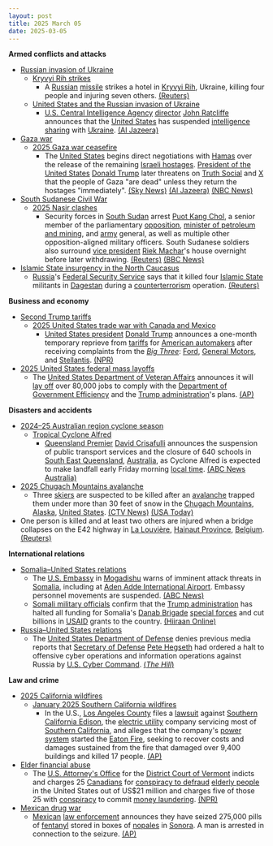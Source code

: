 ```yaml
---
layout: post
title: 2025 March 05
date: 2025-03-05
---
```



**Armed conflicts and attacks**

* [Russian invasion of Ukraine](https://en.wikipedia.org/wiki/Russian_invasion_of_Ukraine "Russian invasion of Ukraine")
  + [Kryvyi Rih strikes](https://en.wikipedia.org/wiki/Kryvyi_Rih_strikes_%282022%E2%80%93present%29 "Kryvyi Rih strikes (2022–present)")
    - A [Russian](https://en.wikipedia.org/wiki/Russian_Armed_Forces "Russian Armed Forces") [missile](https://en.wikipedia.org/wiki/Missile "Missile") strikes a hotel in [Kryvyi Rih](https://en.wikipedia.org/wiki/Kryvyi_Rih "Kryvyi Rih"), Ukraine, killing four people and injuring seven others. [(Reuters)](https://www.reuters.com/world/europe/russian-missile-attack-kills-two-injures-seven-ukraines-kryvyi-rih-2025-03-05/)
  + [United States and the Russian invasion of Ukraine](https://en.wikipedia.org/wiki/United_States_and_the_Russian_invasion_of_Ukraine "United States and the Russian invasion of Ukraine")
    - [U.S. Central Intelligence Agency](https://en.wikipedia.org/wiki/U.S._Central_Intelligence_Agency "U.S. Central Intelligence Agency") [director](https://en.wikipedia.org/wiki/Director_of_the_Central_Intelligence_Agency "Director of the Central Intelligence Agency") [John Ratcliffe](https://en.wikipedia.org/wiki/John_Ratcliffe "John Ratcliffe") announces that the [United States](https://en.wikipedia.org/wiki/United_States "United States") has suspended [intelligence sharing](https://en.wikipedia.org/wiki/Intelligence_sharing "Intelligence sharing") with [Ukraine](https://en.wikipedia.org/wiki/Ukraine "Ukraine"). [(Al Jazeera)](https://www.aljazeera.com/news/2025/3/5/us-suspends-intelligence-sharing-with-ukraine)
* [Gaza war](https://en.wikipedia.org/wiki/Gaza_war "Gaza war")
  + [2025 Gaza war ceasefire](https://en.wikipedia.org/wiki/2025_Gaza_war_ceasefire "2025 Gaza war ceasefire")
    - The [United States](https://en.wikipedia.org/wiki/United_States "United States") begins direct negotiations with [Hamas](https://en.wikipedia.org/wiki/Hamas "Hamas") over the release of the remaining [Israeli hostages](https://en.wikipedia.org/wiki/Gaza_war_hostage_crisis "Gaza war hostage crisis"). [President of the United States](https://en.wikipedia.org/wiki/President_of_the_United_States "President of the United States") [Donald Trump](https://en.wikipedia.org/wiki/Donald_Trump "Donald Trump") later threatens on [Truth Social](https://en.wikipedia.org/wiki/Truth_Social "Truth Social") and [X](https://en.wikipedia.org/wiki/Twitter "Twitter") that the people of Gaza "are dead" unless they return the hostages "immediately". [(Sky News)](https://news.sky.com/story/us-holds-talks-with-hamas-13322252) [(Al Jazeera)](https://www.aljazeera.com/news/2025/3/5/trump-threatens-palestinians-in-gaza-if-you-hold-captives-you-are-dead) [(NBC News)](https://www.nbcnews.com/politics/politics-news/trump-administration-holding-talks-hamas-release-hostages-rcna194897)
* [South Sudanese Civil War](https://en.wikipedia.org/wiki/South_Sudanese_Civil_War "South Sudanese Civil War")
  + [2025 Nasir clashes](https://en.wikipedia.org/wiki/2025_Nasir_clashes "2025 Nasir clashes")
    - Security forces in [South Sudan](https://en.wikipedia.org/wiki/South_Sudan "South Sudan") arrest [Puot Kang Chol](https://en.wikipedia.org/wiki/Puot_Kang_Chol "Puot Kang Chol"), a senior member of the parliamentary [opposition](https://en.wikipedia.org/wiki/Sudan_People%27s_Liberation_Movement-in-Opposition "Sudan People's Liberation Movement-in-Opposition"), [minister of petroleum and mining](https://en.wikipedia.org/wiki/Ministry_of_Petroleum_and_Mining "Ministry of Petroleum and Mining"), and [army](https://en.wikipedia.org/wiki/South_Sudan_People%27s_Defence_Forces "South Sudan People's Defence Forces") general, as well as multiple other opposition-aligned military officers. South Sudanese soldiers also surround [vice president](https://en.wikipedia.org/wiki/Vice_President_of_South_Sudan "Vice President of South Sudan") [Riek Machar](https://en.wikipedia.org/wiki/Riek_Machar "Riek Machar")'s house overnight before later withdrawing. [(Reuters)](https://www.reuters.com/world/africa/south-sudan-detains-oil-minister-several-military-officials-says-vice-presidents-2025-03-05/) [(BBC News)](https://www.bbc.com/news/articles/czrnydyy763o)
* [Islamic State insurgency in the North Caucasus](https://en.wikipedia.org/wiki/Islamic_State_insurgency_in_the_North_Caucasus "Islamic State insurgency in the North Caucasus")
  + [Russia](https://en.wikipedia.org/wiki/Russia "Russia")'s [Federal Security Service](https://en.wikipedia.org/wiki/Federal_Security_Service "Federal Security Service") says that it killed four [Islamic State](https://en.wikipedia.org/wiki/Islamic_State_%E2%80%93_Caucasus_Province "Islamic State – Caucasus Province") militants in [Dagestan](https://en.wikipedia.org/wiki/Dagestan "Dagestan") during a [counterterrorism](https://en.wikipedia.org/wiki/Counterterrorism "Counterterrorism") operation. [(Reuters)](https://www.reuters.com/world/europe/russia-say-it-killed-four-islamic-state-affiliated-militants-dagestan-2025-03-05/)

**Business and economy**

* [Second Trump tariffs](https://en.wikipedia.org/wiki/Second_Trump_tariffs "Second Trump tariffs")
  + [2025 United States trade war with Canada and Mexico](https://en.wikipedia.org/wiki/2025_United_States_trade_war_with_Canada_and_Mexico "2025 United States trade war with Canada and Mexico")
    - [United States president](https://en.wikipedia.org/wiki/United_States_president "United States president") [Donald Trump](https://en.wikipedia.org/wiki/Donald_Trump "Donald Trump") announces a one-month temporary reprieve from [tariffs](https://en.wikipedia.org/wiki/Tariff "Tariff") for [American automakers](https://en.wikipedia.org/wiki/Automotive_industry_in_the_United_States "Automotive industry in the United States") after receiving complaints from the *[Big Three](https://en.wikipedia.org/wiki/Big_Three_%28automobile_manufacturers%29 "Big Three (automobile manufacturers)")*: [Ford](https://en.wikipedia.org/wiki/Ford_Motor_Company "Ford Motor Company"), [General Motors](https://en.wikipedia.org/wiki/General_Motors "General Motors"), and [Stellantis](https://en.wikipedia.org/wiki/Stellantis "Stellantis"). [(NPR)](https://www.npr.org/2025/03/05/nx-s1-5319094/trump-tariffs-relief-ford-gm-stellantis)
* [2025 United States federal mass layoffs](https://en.wikipedia.org/wiki/2025_United_States_federal_mass_layoffs "2025 United States federal mass layoffs")
  + The [United States Department of Veteran Affairs](https://en.wikipedia.org/wiki/United_States_Department_of_Veteran_Affairs "United States Department of Veteran Affairs") announces it will [lay off](https://en.wikipedia.org/wiki/Layoff "Layoff") over 80,000 jobs to comply with the [Department of Government Efficiency](https://en.wikipedia.org/wiki/Department_of_Government_Efficiency "Department of Government Efficiency") and the [Trump administration](https://en.wikipedia.org/wiki/Second_presidency_of_Donald_Trump "Second presidency of Donald Trump")'s plans. [(AP)](https://apnews.com/article/veterans-affairs-cuts-doge-musk-trump-f587a6bc3db6a460e9c357592e165712)

**Disasters and accidents**

* [2024–25 Australian region cyclone season](https://en.wikipedia.org/wiki/2024%E2%80%9325_Australian_region_cyclone_season "2024–25 Australian region cyclone season")
  + [Tropical Cyclone Alfred](https://en.wikipedia.org/wiki/Cyclone_Alfred_%282025%29 "Cyclone Alfred (2025)")
    - [Queensland Premier](https://en.wikipedia.org/wiki/Premier_of_Queensland "Premier of Queensland") [David Crisafulli](https://en.wikipedia.org/wiki/David_Crisafulli "David Crisafulli") announces the suspension of public transport services and the closure of 640 schools in [South East Queensland](https://en.wikipedia.org/wiki/South_East_Queensland "South East Queensland"), [Australia](https://en.wikipedia.org/wiki/Australia "Australia"), as Cyclone Alfred is expected to make landfall early Friday morning [local time](https://en.wikipedia.org/wiki/UTC%2B10%3A00 "UTC+10:00"). [(ABC News Australia)](https://www.abc.net.au/news/2025-03-05/tropical-cyclone-alfred-brisbane-forecast-queensland-nsw-live/105010498)
* [2025 Chugach Mountains avalanche](https://en.wikipedia.org/wiki/2025_Chugach_Mountains_avalanche "2025 Chugach Mountains avalanche")
  + Three [skiers](https://en.wikipedia.org/wiki/Skiing "Skiing") are suspected to be killed after an [avalanche](https://en.wikipedia.org/wiki/Avalanche "Avalanche") trapped them under more than 30 feet of snow in the [Chugach Mountains](https://en.wikipedia.org/wiki/Chugach_Mountains "Chugach Mountains"), [Alaska](https://en.wikipedia.org/wiki/Alaska "Alaska"), [United States](https://en.wikipedia.org/wiki/United_States "United States"). [(CTV News)](https://www.ctvnews.ca/world/article/alaska-state-troopers-report-multiple-backcountry-skiers-are-trapped-in-an-avalanche-near-anchorage/) [(USA Today)](https://www.usatoday.com/story/news/nation/2025/03/05/heli-skiers-killed-alaska-avalanche/81676226007/)
* One person is killed and at least two others are injured when a bridge collapses on the E42 highway in [La Louvière](https://en.wikipedia.org/wiki/La_Louvi%C3%A8re "La Louvière"), [Hainaut Province](https://en.wikipedia.org/wiki/Hainaut_Province "Hainaut Province"), [Belgium](https://en.wikipedia.org/wiki/Belgium "Belgium"). [(Reuters)](https://www.reuters.com/world/europe/one-dead-highway-bridge-collapse-belgium-2025-03-06/)

**International relations**

* [Somalia–United States relations](https://en.wikipedia.org/wiki/Somalia%E2%80%93United_States_relations "Somalia–United States relations")
  + The [U.S. Embassy](https://en.wikipedia.org/wiki/Embassy_of_the_United_States%2C_Mogadishu "Embassy of the United States, Mogadishu") in [Mogadishu](https://en.wikipedia.org/wiki/Mogadishu "Mogadishu") warns of imminent attack threats in [Somalia](https://en.wikipedia.org/wiki/Somalia "Somalia"), including at [Aden Adde International Airport](https://en.wikipedia.org/wiki/Aden_Adde_International_Airport "Aden Adde International Airport"). Embassy personnel movements are suspended. [(ABC News)](https://abcnews.go.com/International/us-embassy-somalia-issues-urgent-warning-potential-imminent/story?id=119466493)
  + [Somali military officials](https://en.wikipedia.org/wiki/Somali_National_Army "Somali National Army") confirm that the [Trump administration](https://en.wikipedia.org/wiki/Second_presidency_of_Donald_Trump "Second presidency of Donald Trump") has halted all funding for Somalia's [Danab Brigade](https://en.wikipedia.org/wiki/Danab_Brigade "Danab Brigade") [special forces](https://en.wikipedia.org/wiki/Special_forces "Special forces") and cut billions in [USAID](https://en.wikipedia.org/wiki/United_States_Agency_for_International_Development "United States Agency for International Development") grants to the country. [(Hiiraan Online)](https://www.hiiraan.com/news4/2025/Mar/200544/u_s_cuts_funding_for_danab_special_forces_and_other_aid_to_somalia.aspx)
* [Russia–United States relations](https://en.wikipedia.org/wiki/Russia%E2%80%93United_States_relations "Russia–United States relations")
  + The [United States Department of Defense](https://en.wikipedia.org/wiki/United_States_Department_of_Defense "United States Department of Defense") denies previous media reports that [Secretary of Defense](https://en.wikipedia.org/wiki/United_States_Secretary_of_Defense "United States Secretary of Defense") [Pete Hegseth](https://en.wikipedia.org/wiki/Pete_Hegseth "Pete Hegseth") had ordered a halt to offensive cyber operations and information operations against Russia by [U.S. Cyber Command](https://en.wikipedia.org/wiki/U.S._Cyber_Command "U.S. Cyber Command"). [(*The Hill*)](https://thehill.com/policy/technology/5177630-pentagon-denies-reports-hegseth-ordered-halt-in-cyber-operations-against-russia/amp/)

**Law and crime**

* [2025 California wildfires](https://en.wikipedia.org/wiki/2025_California_wildfires "2025 California wildfires")
  + [January 2025 Southern California wildfires](https://en.wikipedia.org/wiki/January_2025_Southern_California_wildfires "January 2025 Southern California wildfires")
    - In the U.S., [Los Angeles County](https://en.wikipedia.org/wiki/Los_Angeles_County "Los Angeles County") files a [lawsuit](https://en.wikipedia.org/wiki/Lawsuit "Lawsuit") against [Southern California Edison](https://en.wikipedia.org/wiki/Southern_California_Edison "Southern California Edison"), the [electric utility](https://en.wikipedia.org/wiki/Electric_utility "Electric utility") company servicing most of [Southern California](https://en.wikipedia.org/wiki/Southern_California "Southern California"), and alleges that the company's [power system](https://en.wikipedia.org/wiki/Electric_power_system "Electric power system") started the [Eaton Fire](https://en.wikipedia.org/wiki/Eaton_Fire "Eaton Fire"), seeking to recover costs and damages sustained from the fire that damaged over 9,400 buildings and killed 17 people. [(AP)](https://apnews.com/article/los-angeles-county-eaton-fire-lawsuit-edison-aa9128029619ec833d3c5a04e4c1f673)
* [Elder financial abuse](https://en.wikipedia.org/wiki/Elder_financial_abuse "Elder financial abuse")
  + The [U.S. Attorney's Office](https://en.wikipedia.org/wiki/United_States_Attorney "United States Attorney") for the [District Court of Vermont](https://en.wikipedia.org/wiki/United_States_District_Court_for_the_District_of_Vermont "United States District Court for the District of Vermont") indicts and charges 25 [Canadians](https://en.wikipedia.org/wiki/Canada "Canada") for [conspiracy to defraud](https://en.wikipedia.org/wiki/Conspiracy_to_defraud "Conspiracy to defraud") [elderly people](https://en.wikipedia.org/wiki/Elderly_people "Elderly people") in the United States out of US$21 million and charges five of those 25 with [conspiracy](https://en.wikipedia.org/wiki/Criminal_conspiracy "Criminal conspiracy") to commit [money laundering](https://en.wikipedia.org/wiki/Money_laundering "Money laundering"). [(NPR)](https://www.npr.org/2025/03/05/nx-s1-5318821/grandparent-scam-canadians-arrested-vermont)
* [Mexican drug war](https://en.wikipedia.org/wiki/Mexican_drug_war "Mexican drug war")
  + [Mexican](https://en.wikipedia.org/wiki/Mexico "Mexico") [law enforcement](https://en.wikipedia.org/wiki/Law_enforcement_in_Mexico "Law enforcement in Mexico") announces they have seized 275,000 pills of [fentanyl](https://en.wikipedia.org/wiki/Fentanyl "Fentanyl") stored in boxes of [nopales](https://en.wikipedia.org/wiki/Nopal#culinary_use "Nopal") in [Sonora](https://en.wikipedia.org/wiki/Sonora%2C_Mexico "Sonora, Mexico"). A man is arrested in connection to the seizure. [(AP)](https://apnews.com/article/mexico-cactus-fentanyl-seizure-trump-567088e6ccdee38695e99c9524561e83)
